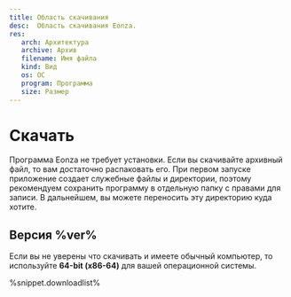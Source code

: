 ```yaml
---
title: Область скачивания
desc:  Область скачивания Eonza.
res:
   arch: Архитектура
   archive: Архив
   filename: Имя файла
   kind: Вид
   os: ОС
   program: Программа
   size: Размер
---
```

# Скачать

Программа Eonza не требует установки. Если вы скачивайте архивный файл, то вам достаточно распаковать его. При первом запуске приложение создает служебные файлы и директории, поэтому рекомендуем сохранить программу в отдельную папку с правами для записи. В дальнейшем, вы можете переносить эту директорию куда хотите.

## Версия %ver%

Если вы не уверены что скачивать и имеете обычный компьютер, то используйте **64-bit (x86-64)** для вашей операционной системы.

%snippet.downloadlist%

<!--## Бета-версия %betaver%

%snippet.downloadbeta%
-->